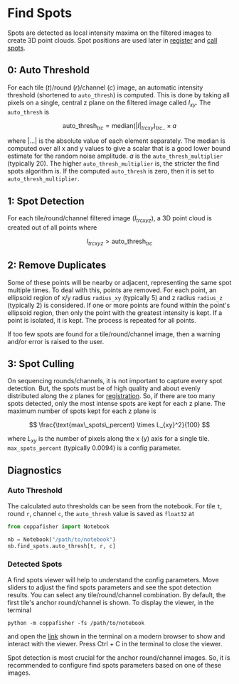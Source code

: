 # Find Spots

Spots are detected as local intensity maxima on the filtered images to create 3D point clouds. Spot positions are used
later in [register](register.md) and [call spots](call_spots.md).

## 0: Auto Threshold

For each tile ($t$)/round ($r$)/channel ($c$) image, an automatic intensity threshold (shortened to `auto_thresh`) is
computed. This is done by taking all pixels on a single, central z plane on the filtered image called $I_{xy}$. The
`auto_thresh` is

$$
\text{auto\_thresh}_{trc} = \text{median}(|I|_{trcxy})_{trc..} \times a
$$

where $|...|$ is the absolute value of each element separately. The median is computed over all x and y values to give a
scalar that is a good lower bound estimate for the random noise amplitude. $a$ is the `auto_thresh_multiplier`
(typically $20$). The higher `auto_thresh_multiplier` is, the stricter the find spots algorithm is. If the computed
`auto_thresh` is zero, then it is set to `auto_thresh_multiplier`.

## 1: Spot Detection

For each tile/round/channel filtered image ($I_{trcxyz}$), a 3D point cloud is created out of all points where

$$
I_{trcxyz} > \text{auto\_thresh}_{trc}
$$

## 2: Remove Duplicates

Some of these points will be nearby or adjacent, representing the same spot multiple times. To deal with this, points
are removed. For each point, an ellipsoid region of x/y radius `radius_xy` (typically $5$) and z radius `radius_z`
(typically $2$) is considered. If one or more points are found within the point's ellipsoid region, then only the point
with the greatest intensity is kept. If a point is isolated, it is kept. The process is repeated for all points.

If too few spots are found for a tile/round/channel image, then a warning and/or error is raised to the user.

## 3: Spot Culling

On sequencing rounds/channels, it is not important to capture every spot detection. But, the spots must be of high
quality and about evenly distributed along the z planes for [registration](register.md). So, if there are too many spots
detected, only the most intense spots are kept for each z plane. The maximum number of spots kept for each z plane is

$$
\frac{\text{max\_spots\_percent} \times L_{xy}^2}{100}
$$

where $L_{xy}$ is the number of pixels along the x (y) axis for a single tile. `max_spots_percent` (typically $0.0094$)
is a config parameter.

## Diagnostics

### Auto Threshold

The calculated auto thresholds can be seen from the notebook. For tile `t`, round `r`, channel `c`, the `auto_thresh`
value is saved as `float32` at

```py
from coppafisher import Notebook

nb = Notebook("/path/to/notebook")
nb.find_spots.auto_thresh[t, r, c]
```

### Detected Spots

A find spots viewer will help to understand the config parameters. Move sliders to adjust the find spots parameters and
see the spot detection results. You can select any tile/round/channel combination. By default, the first tile's anchor
round/channel is shown. To display the viewer, in the terminal

```terminal
python -m coppafisher -fs /path/to/notebook
```

and open the [link](http://127.0.0.1:8050/) shown in the terminal on a modern browser to show and interact with the
viewer. Press Ctrl + C in the terminal to close the viewer.

Spot detection is most crucial for the anchor round/channel images. So, it is recommended to configure find spots
parameters based on one of these images.
